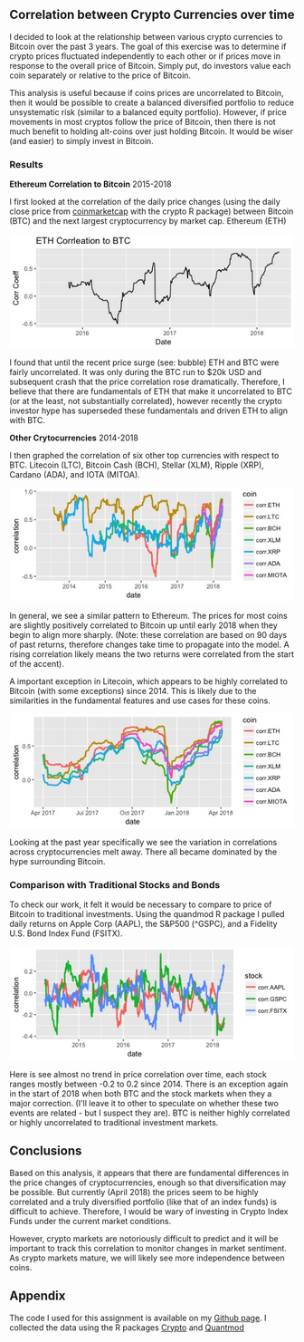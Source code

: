 ## Correlation between Crypto Currencies over time 

I decided to look at the relationship between various crypto currencies to Bitcoin over the past 3 years. The goal of this exercise was to determine if crypto prices fluctuated independently to each other or if prices move in response to the overall price of Bitcoin. Simply put, do investors value each coin separately or relative to the price of Bitcoin. 

This analysis is useful because if coins prices are uncorrelated to Bitcoin, then it would be possible to create a balanced diversified portfolio to reduce unsystematic risk (similar to a balanced equity portfolio). However, if price movements in most cryptos follow the price of Bitcoin, then there is not much benefit to holding alt-coins over just holding Bitcoin. It would be wiser (and easier) to simply invest in Bitcoin. 

### Results


**Ethereum Correlation to Bitcoin** 2015-2018

I first looked at the correlation of the daily price changes (using the daily close price from [coinmarketcap](http://coinmarketcap.com) with the crypto R package) between Bitcoin (BTC) and the next largest cryptocurrency by market cap. Ethereum (ETH)

![Ethereum Price Correlation to Bitcoin](/pics/ETH-correlation-over-time.jpeg)

I found that until the recent price surge (see: bubble) ETH and BTC were fairly uncorrelated. It was only during the BTC run to $20k USD and subsequent crash that the price correlation rose dramatically. Therefore, I believe that there are fundamentals of ETH that make it uncorrelated to BTC (or at the least, not substantially correlated), however recently the crypto investor hype has superseded these fundamentals and driven ETH to align with BTC. 

**Other Crytocurrencies** 2014-2018

I then graphed the correlation of six other top currencies with respect to BTC. Litecoin (LTC), Bitcoin Cash (BCH), Stellar (XLM), Ripple (XRP), Cardano (ADA), and IOTA (MITOA). 

![Crypto Currency Price Correlation to Bitcoin](/pics/Correlation-Coins.jpeg)

In general, we see a similar pattern to Ethereum. The prices for most coins are slightly positively correlated to Bitcoin up until early 2018 when they begin to align more sharply. (Note: these correlation are based on 90 days of past returns, therefore changes take time to propagate into the model. A rising correlation likely means the two returns were correlated from the start of the accent). 

A important exception in Litecoin, which appears to be highly correlated to Bitcoin (with some exceptions) since 2014. This is likely due to the similarities in the fundamental features and use cases for these coins. 

![Crypto Recent Price Correlation to Bitcoin](/pics/Correlation-Coins-Apr17-Mar18.jpeg)

Looking at the past year specifically we see the variation in correlations across cryptocurrencies melt away. There all became dominated by the hype surrounding Bitcoin. 

### Comparison with Traditional Stocks and Bonds

To check our work, it felt it would be necessary to compare to price of Bitcoin to traditional investments. Using the quandmod R package I pulled daily returns on Apple Corp (AAPL), the S&P500 (^GSPC), and a Fidelity U.S. Bond Index Fund (FSITX). 

![Crypto Currency Price Correlation to Bitcoin](/pics/BTC-Stocks-Corr.jpeg)

Here is see almost no trend in price correlation over time, each stock ranges mostly between -0.2 to 0.2 since 2014. There is an exception again in the start of 2018 when both BTC and the stock markets when they a major correction. (I'll leave it to other to speculate on whether these two events are related - but I suspect they are). BTC is neither highly correlated or highly uncorrelated to traditional investment markets. 

## Conclusions ##

Based on this analysis, it appears that there are fundamental differences in the price changes of cryptocurrencies, enough so that diversification may be possible. But currently (April 2018) the prices seem to be highly correlated and a truly diversified portfolio (like that of an index funds) is difficult to achieve. Therefore, I would be wary of investing in Crypto Index Funds under the current market conditions. 

However, crypto markets are notoriously difficult to predict and it will be important to track this correlation to monitor changes in market sentiment. As crypto markets mature, we will likely see more independence between coins. 

## Appendix ##

The code I used for this assignment is available on my [Github page](https://github.com/dkeresteci/cryptoR). I collected the data using the R packages [Crypto](https://github.com/JesseVent/crypto) and [Quantmod](https://cran.r-project.org/package=quantmod)


